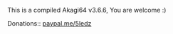 This is a compiled Akagi64 v3.6.6, You are welcome :)


Donations:: 
[paypal.me/5ledz]([paypal.me/5ledz](https://www.paypal.com/paypalme/5ledz)
)

